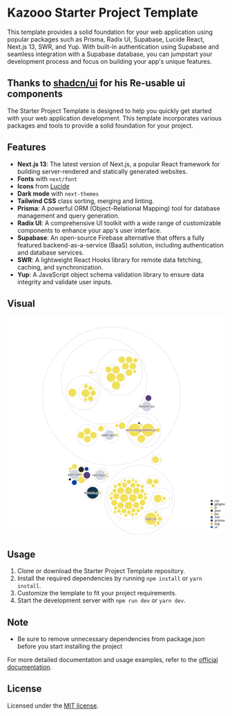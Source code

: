 # Kazooo Starter Project Template
This template provides a solid foundation for your web application using popular packages such as Prisma, Radix UI, Supabase, Lucide React, Next.js 13, SWR, and Yup. With built-in authentication using Supabase and seamless integration with a Supabase database, you can jumpstart your development process and focus on building your app's unique features.

## Thanks to [shadcn/ui](https://ui.shadcn.com) for his Re-usable ui components  

The Starter Project Template is designed to help you quickly get started with your web application development. This template incorporates various packages and tools to provide a solid foundation for your project.

## Features
- **Next.js 13**: The latest version of Next.js, a popular React framework for building server-rendered and statically generated websites.
- **Fonts** with `next/font`
- **Icons** from [Lucide](https://lucide.dev)
- **Dark mode** with `next-themes`
- **Tailwind CSS** class sorting, merging and linting.
- **Prisma**: A powerful ORM (Object-Relational Mapping) tool for database management and query generation.
- **Radix UI**: A comprehensive UI toolkit with a wide range of customizable components to enhance your app's user interface.
- **Supabase**: An open-source Firebase alternative that offers a fully featured backend-as-a-service (BaaS) solution, including authentication and database services.
- **SWR**: A lightweight React Hooks library for remote data fetching, caching, and synchronization.
- **Yup**: A JavaScript object schema validation library to ensure data integrity and validate user inputs.

## Visual
![visualization](./diagram.svg)
## Usage

1. Clone or download the Starter Project Template repository.
2. Install the required dependencies by running `npm install` or `yarn install`.
3. Customize the template to fit your project requirements.
4. Start the development server with `npm run dev` or `yarn dev`.
## Note 
- Be sure to remove unnecessary dependencies from package.json before you start installing the project

For more detailed documentation and usage examples, refer to the [official documentation](https://example.com).

## License

Licensed under the [MIT license](https://example.com).

